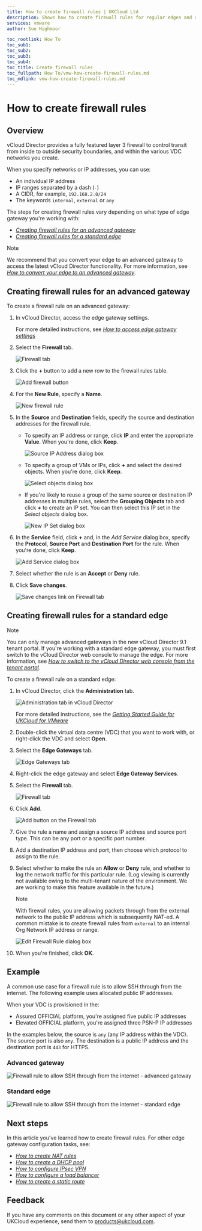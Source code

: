 ```yaml
---
title: How to create firewall rules | UKCloud Ltd
description: Shows how to create firewall rules for regular edges and advanced gateways within vCloud Director
services: vmware
author: Sue Highmoor

toc_rootlink: How To
toc_sub1:
toc_sub2:
toc_sub3:
toc_sub4:
toc_title: Create firewall rules
toc_fullpath: How To/vmw-how-create-firewall-rules.md
toc_mdlink: vmw-how-create-firewall-rules.md
---
```


# How to create firewall rules

## Overview

vCloud Director provides a fully featured layer 3 firewall to control transit from inside to outside security boundaries, and within the various VDC networks you create.

When you specify networks or IP addresses, you can use:

- An individual IP address
- IP ranges separated by a dash (`-`)
- A CIDR, for example, `192.168.2.0/24`
- The keywords `internal`, `external` or `any`

The steps for creating firewall rules vary depending on what type of edge gateway you're working with:

- [*Creating firewall rules for an advanced gateway*](#creating-firewall-rules-for-an-advanced-gateway)
- [*Creating firewall rules for a standard edge*](#creating-firewall-rules-for-a-standard-edge)

> [!NOTE]
> We recommend that you convert your edge to an advanced gateway to access the latest vCloud Director functionality. For more information, see [*How to convert your edge to an advanced gateway*](vmw-how-convert-edge.md).

## Creating firewall rules for an advanced gateway

To create a firewall rule on an advanced gateway:

1. In vCloud Director, access the edge gateway settings.

    For more detailed instructions, see [*How to access edge gateway settings*](vmw-how-access-edge.md)

2. Select the **Firewall** tab.

    ![Firewall tab](images/vmw-vcd-adv-edge-tab-firewall.png)

3. Click the **+** button to add a new row to the firewall rules table.

    ![Add firewall button](images/vmw-vcd-adv-edge-firewall-add.png)

4. For the **New Rule**, specify a **Name**.

    ![New firewall rule](images/vmw-vcd-adv-edge-firewall-new-rule.png)

5. In the **Source** and **Destination** fields, specify the source and destination addresses for the firewall rule.

    - To specify an IP address or range, click **IP** and enter the appropriate **Value**. When you're done, click **Keep**.

        ![Source IP Address dialog box](images/vmw-vcd-adv-edge-firewall-source-ip.png)

    - To specify a group of VMs or IPs, click **+** and select the desired objects. When you're done, click **Keep**.

        ![Select objects dialog box](images/vmw-vcd-adv-edge-firewall-select-objects.png)

    - If you're likely to reuse a group of the same source or destination IP addresses in multiple rules, select the **Grouping Objects** tab and click **+** to create an IP set. You can then select this IP set in the *Select objects* dialog box.

        ![New IP Set dialog box](images/vmw-vcd-adv-edge-firewall-ip-set.png)

6. In the **Service** field, click **+** and, in the *Add Service* dialog box, specify the **Protocol**, **Source Port** and **Destination Port** for the rule. When you're done, click **Keep**.

    ![Add Service dialog box](images/vmw-vcd-adv-edge-firewall-add-service.png)

7. Select whether the rule is an **Accept** or **Deny** rule.

8. Click **Save changes**.

    ![Save changes link on Firewall tab](images/vmw-vcd-adv-edge-firewall-save.png)

## Creating firewall rules for a standard edge

> [!NOTE]
> You can only manage advanced gateways in the new vCloud Director 9.1 tenant portal. If you're working with a standard edge gateway, you must first switch to the vCloud Director web console to manage the edge. For more information, see [*How to switch to the vCloud Director web console from the tenant portal*](vmw-how-switch-web-console.md).

To create a firewall rule on a standard edge:

1. In vCloud Director, click the **Administration** tab.

    ![Administration tab in vCloud Director](images/vmw-vcd-tab-admin.png)

    For more detailed instructions, see the [*Getting Started Guide for UKCloud for VMware*](vmw-gs.md)

2. Double-click the virtual data centre (VDC) that you want to work with, or right-click the VDC and select **Open**.

3. Select the **Edge Gateways** tab.

    ![Edge Gateways tab](images/vmw-vcd-tab-edge-gateways.png)

4. Right-click the edge gateway and select **Edge Gateway Services**.

5. Select the **Firewall** tab.

    ![Firewall tab](images/vmw-vcd-tab-firewall-reg.png)

6. Click **Add**.

    ![Add button on the Firewall tab](images/vmw-vcd-btn-add-firewall-reg.png)

7. Give the rule a name and assign a source IP address and source port type. This can be any port or a specific port number.

8. Add a destination IP address and port, then choose which protocol to assign to the rule.

9. Select whether to make the rule an **Allow** or **Deny** rule, and whether to log the network traffic for this particular rule. (Log viewing is currently not available owing to the multi-tenant nature of the environment. We are working to make this feature available in the future.)

    > [!NOTE]
    > With firewall rules, you are allowing packets through from the external network to the public IP address which is subsequently NAT-ed. A common mistake is to create firewall rules from `external` to an internal Org Network IP address or range.

    ![Edit Firewall Rule dialog box](images/vmw-vcd-firewall-add-rule-reg.png)

10. When you're finished, click **OK**.

## Example

A common use case for a firewall rule is to allow SSH through from the internet. The following example uses allocated public IP addresses.

When your VDC is provisioned in the:

- Assured OFFICIAL platform, you're assigned five public IP addresses
- Elevated OFFICIAL platform, you're assigned three PSN-P IP addresses

In the examples below, the source is `any` (any IP address within the VDC). The source port is also `any`. The destination is a public IP address and the destination port is `443` for HTTPS.

### Advanced gateway

![Firewall rule to allow SSH through from the internet - advanced gateway](images/vmw-vcd-firewall-add-rule-ssh-adv.png)

### Standard edge

![Firewall rule to allow SSH through from the internet - standard edge](images/vmw-vcd-firewall-add-rule-ssh-reg.png)

## Next steps

In this article you've learned how to create firewall rules. For other edge gateway configuration tasks, see:

- [*How to create NAT rules*](vmw-how-create-nat-rules.md)
- [*How to create a DHCP pool*](vmw-how-create-dhcp-pool.md)
- [*How to configure IPsec VPN*](vmw-how-configure-ipsec-vpn.md)
- [*How to configure a load balancer*](vmw-how-configure-load-balancer.md)
- [*How to create a static route*](vmw-how-create-static-route.md)

## Feedback

If you have any comments on this document or any other aspect of your UKCloud experience, send them to <products@ukcloud.com>.